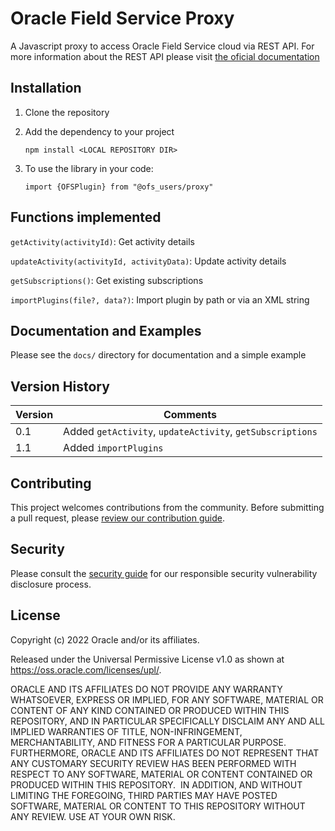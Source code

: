 # Oracle Field Service Proxy

A Javascript proxy to access Oracle Field Service cloud via REST API. For more information about the REST API please visit [the oficial documentation](https://www.oracle.com/pls/topic/lookup?ctx=en/cloud/saas/field-service&ID=field-service)
## Installation

1. Clone the repository

2. Add the dependency to your project
   
   `npm install <LOCAL REPOSITORY DIR>`

3. To use the library in your code:

   `import {OFSPlugin} from "@ofs_users/proxy"`

## Functions implemented

`getActivity(activityId)`: Get activity details

`updateActivity(activityId, activityData)`: Update activity details

`getSubscriptions()`: Get existing subscriptions

`importPlugins(file?, data?)`: Import plugin by path or via an XML string

## Documentation and Examples

<!-- Developer-oriented documentation can be published on GitHub, but all product
     documentation must be published on <https://docs.oracle.com>. -->

Please see the `docs/` directory for documentation and a simple example

## Version History

| Version | Comments |
| ---------| ----------- |
| 0.1| Added `getActivity`, `updateActivity`, `getSubscriptions` |
| 1.1| Added `importPlugins` |


## Contributing

<!-- If your project has specific contribution requirements, update the
    CONTRIBUTING.md file to ensure those requirements are clearly explained. -->

This project welcomes contributions from the community. Before submitting a pull
request, please [review our contribution guide](./CONTRIBUTING.md).

## Security

Please consult the [security guide](./SECURITY.md) for our responsible security
vulnerability disclosure process.

## License

<!-- The correct copyright notice format for both documentation and software
    is "Copyright (c) [year,] year Oracle and/or its affiliates."
    You must include the year the content was first released (on any platform) and
    the most recent year in which it was revised. -->

Copyright (c) 2022 Oracle and/or its affiliates.

<!-- Replace this statement if your project is not licensed under the UPL -->

Released under the Universal Permissive License v1.0 as shown at
<https://oss.oracle.com/licenses/upl/>.

ORACLE AND ITS AFFILIATES DO NOT PROVIDE ANY WARRANTY WHATSOEVER, EXPRESS OR IMPLIED, FOR ANY SOFTWARE, MATERIAL OR CONTENT OF ANY KIND CONTAINED OR PRODUCED WITHIN THIS REPOSITORY, AND IN PARTICULAR SPECIFICALLY DISCLAIM ANY AND ALL IMPLIED WARRANTIES OF TITLE, NON-INFRINGEMENT, MERCHANTABILITY, AND FITNESS FOR A PARTICULAR PURPOSE.  FURTHERMORE, ORACLE AND ITS AFFILIATES DO NOT REPRESENT THAT ANY CUSTOMARY SECURITY REVIEW HAS BEEN PERFORMED WITH RESPECT TO ANY SOFTWARE, MATERIAL OR CONTENT CONTAINED OR PRODUCED WITHIN THIS REPOSITORY.  IN ADDITION, AND WITHOUT LIMITING THE FOREGOING, THIRD PARTIES MAY HAVE POSTED SOFTWARE, MATERIAL OR CONTENT TO THIS REPOSITORY WITHOUT ANY REVIEW. USE AT YOUR OWN RISK.